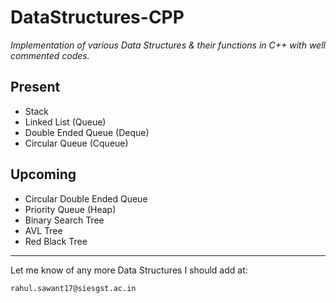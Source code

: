 # DataStructures-CPP
*Implementation of various Data Structures & their functions in C++ with well commented codes.*

## Present 

 - Stack
 - Linked List (Queue)
 - Double Ended Queue (Deque)
 - Circular Queue (Cqueue)
 
## Upcoming 

 - Circular Double Ended Queue
 - Priority Queue (Heap)
 - Binary Search Tree
 - AVL Tree
 - Red Black Tree

---
Let me know of any more Data Structures I should add at:

    rahul.sawant17@siesgst.ac.in
